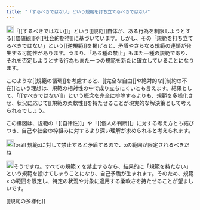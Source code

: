```yaml
---
title: "「するべきではない」という規範を打ち立てるべきではない"
---
```


<img src='https://scrapbox.io/api/pages/nishio/gpt/icon' alt='gpt.icon' height="19.5"/>「[[するべきではない]]」という[[規範]]自体が、ある行為を制限しようとする[[価値観]]や[[社会的期待]]に基づいています。しかし、その「規範を打ち立てるべきではない」という[[逆規範]]を掲げると、矛盾やさらなる規範の連鎖が発生する可能性があります。つまり、「ある種の禁止」もまた一種の規範であり、それを否定しようとする行為もまた一つの規範を新たに確立していることになります。

このような[[規範の循環]]を考慮すると、[[完全な自由]]や絶対的な[[制約の不在]]という理想は、規範の相対性の中で成り立ちにくいとも言えます。結果として、「[[すべきではない]]」という概念を完全に排除するよりも、規範を多様化させ、状況に応じて[[規範の柔軟性]]を持たせることが現実的な解決策として考えられるでしょう。

この構図は、規範の「[[自律性]]」や「[[個人の判断]]」に対する考え方とも結びつき、自己や社会の枠組みに対するより深い理解が求められると考えられます。

<img src='https://scrapbox.io/api/pages/nishio/nishio/icon' alt='nishio.icon' height="19.5"/>forall 規範xに対して禁止すると矛盾するので、xの範囲が限定されるべきだね

<img src='https://scrapbox.io/api/pages/nishio/gpt/icon' alt='gpt.icon' height="19.5"/>そうですね。すべての規範 x を禁止するなら、結果的に「規範を持たない」という規範を設けてしまうことになり、自己矛盾が生まれます。そのため、規範 x の範囲を限定し、特定の状況や対象に適用する柔軟さを持たせることが望ましいです。


[[規範の多様化]]

